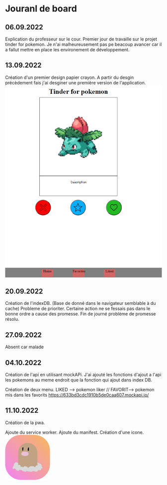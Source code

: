 # Jouranl de board

## 06.09.2022
Explication du professeur sur le cour.
Premier jour de travaille sur le projet tinder for pokemon. 
Je n'ai malheureusement pas pe beacoup avancer car il a fallut mettre en place les environement de développement.


## 13.09.2022
Création d'un premier design papier crayon.
A partir du desgin précèdement fais j'ai desginer une première version de l'application.
![Screen](img/screenSite.PNG)
## 20.09.2022
Création de l'indexDB. (Base de donné dans le navigateur semblable à du cache)
Probleme de prioriter. Certaine action ne se fessais pas dans le bonne ordre a cause des promesse.
Fin de journé problème de promesse résolu.
## 27.09.2022
Absent car malade
## 04.10.2022
Création de l'api en utilisant mockAPi.
J'ai ajouté les fonctions d'ajout a l'api les pokemons au meme endroit que la fonction qui ajout dans index DB.

Création de deux menu. LIKED --> pokemon liker // FAVORIT--> pokemon mis dans les favorits
https://633bd3cdc1910b5de0caa607.mockapi.io/
## 11.10.2022
Création de la pwa.

Ajoute du service worker.
Ajoute du manifest.
Création d'une icone.
![Screen](img/frame.png)